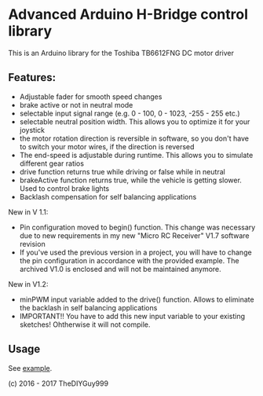 # Advanced Arduino H-Bridge control library

This is an Arduino library for the Toshiba TB6612FNG DC motor driver

## Features:
- Adjustable fader for smooth speed changes
- brake active or not in neutral mode
- selectable input signal range (e.g. 0 - 100, 0 - 1023, -255 - 255 etc.)
- selectable neutral position width. This allows you to optimize it for your joystick
- the motor rotation direction is reversible in software, so you don't have to switch your motor wires, if the direction is reversed
- The end-speed is adjustable during runtime. This allows you to simulate different gear ratios
- drive function returns true while driving or false while in neutral
- brakeActive function returns true, while the vehicle is getting slower. Used to control brake lights
- Backlash compensation for self balancing applications

New in V 1.1:
- Pin configuration moved to begin() function. This change was necessary due to new requirements in my new "Micro RC Receiver" V1.7 software revision
- If you've used the previous version in a project, you will have to change the pin configuration in accordance with the provided example. The archived V1.0 is enclosed and will not be maintained anymore.

New in V1.2:
- minPWM input variable added to the drive() function. Allows to eliminate the backlash in self balancing applications
- IMPORTANT!! You have to add this new input variable to your existing sketches! Ohtherwise it will not compile.


## Usage

See [example](https://github.com/TheDIYGuy999/TB6612FNG/blob/master/examples/TB6612FNG/TB6612FNG.ino).


(c) 2016 - 2017 TheDIYGuy999
